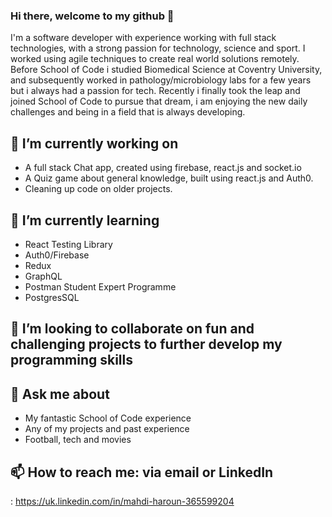 ### Hi there, welcome to my github 👋

I'm a software developer with experience working with full stack technologies, with a strong passion for technology, science and sport. I worked using agile techniques to create real world solutions remotely.
Before School of Code i studied Biomedical Science at Coventry University, and subsequently worked in pathology/microbiology labs for a few years but i always had a passion for tech. Recently i finally took the leap and joined School of Code to pursue that dream, i am enjoying the new daily challenges and being in a field that is always developing.

## 🔭 I’m currently working on
+ A full stack Chat app, created using firebase, react.js and socket.io
+ A Quiz game about general knowledge, built using react.js and Auth0.
+ Cleaning up code on older projects.
 
 ## 🌱 I’m currently learning 
+ React Testing Library
+ Auth0/Firebase
+ Redux
+ GraphQL
+ Postman Student Expert Programme 
+ PostgresSQL 

## 👯 I’m looking to collaborate on fun and challenging projects to further develop my programming skills

## 💬 Ask me about
+ My fantastic School of Code experience 
+ Any of my projects and past experience
+ Football, tech and movies

## 📫 How to reach me: via email or LinkedIn
: https://uk.linkedin.com/in/mahdi-haroun-365599204

